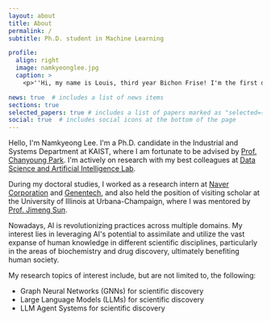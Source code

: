 ```yaml
---
layout: about
title: About
permalink: /
subtitle: Ph.D. student in Machine Learning

profile:
  align: right
  image: namkyeonglee.jpg
  caption: >
    <p>''Hi, my name is Louis, third year Bichon Frise! I'm the first dog of AFGRL.''</p>

news: true  # includes a list of news items
sections: true
selected_papers: true # includes a list of papers marked as "selected={true}"
social: true  # includes social icons at the bottom of the page
---
```


Hello, I'm Namkyeong Lee.
I'm a Ph.D. candidate in the Industrial and Systems Department at KAIST,
where I am fortunate to be advised by [Prof. Chanyoung Park](http://dsail.kaist.ac.kr/professor/).
I'm actively on research with my best colleagues at [Data Science and Artificial Intelligence Lab](http://dsail.kaist.ac.kr/).

During my doctoral studies, I worked as a research intern at [Naver Corporation](https://www.navercorp.com/) and [Genentech](https://www.gene.com/), and also held the position of visiting scholar at the University of Illinois at Urbana-Champaign, where I was mentored by [Prof. Jimeng Sun](http://cs.illinois.edu/about/people/faculty/jimeng).

Nowadays, AI is revolutionizing practices across multiple domains. 
My interest lies in leveraging AI's potential to assimilate and utilize the vast expanse of human knowledge in different scientific disciplines, particularly in the areas of biochemistry and drug discovery, ultimately benefiting human society.

My research topics of interest include, but are not limited to, the following:
- Graph Neural Networks (GNNs) for scientific discovery
- Large Language Models (LLMs) for scientific discovery
- LLM Agent Systems for scientific discovery